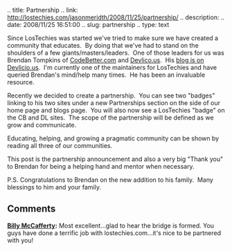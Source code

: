 .. title: Partnership
.. link: http://lostechies.com/jasonmeridth/2008/11/25/partnership/
.. description: 
.. date: 2008/11/25 16:51:00
.. slug: partnership
.. type: text


Since LosTechies was started we've tried to make sure we have created a community that educates.  By doing that we've had to stand on the shoulders of a few giants/masters/leaders.  One of those leaders for us was Brendan Tompkins of [CodeBetter.com](http://www.codebetter.com) and [Devlico.us](http://www.devlicio.us).  His [blog is on Devlicio.us](http://devlicio.us/blogs/brendantompkins/default.aspx).  I'm currently one of the maintainers for LosTechies and have queried Brendan's mind/help many times.  He has been an invaluable resource.

Recently we decided to create a partnership.  You can see two "badges" linking to his two sites under a new Partnerships section on the side of our home page and blogs page.  You will also now see a LosTechies "badge" on the CB and DL sites.  The scope of the partnership will be defined as we grow and communicate.

Educating, helping, and growing a pragmatic community can be shown by reading all three of our communities.

This post is the partnership announcement and also a very big "Thank you" to Brendan for being a helping hand and mentor when necessary.

P.S. Congratulations to Brendan on the new addition to his family.  Many blessings to him and your family.

## Comments

**[Billy McCafferty](#305 "2008-11-26 16:33:04"):** Most excellent...glad to hear the bridge is formed. You guys have done a terrific job with lostechies.com...it's nice to be partnered with you!

